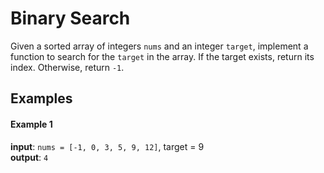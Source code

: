 # Binary Search

Given a sorted array of integers `nums` and an integer `target`, implement a function to search for the `target` in the array. If the target exists, return its index. Otherwise, return `-1`.

## Examples

#### Example 1

**input**:
`nums = [-1, 0, 3, 5, 9, 12]`, target = 9  
**output**:
`4`